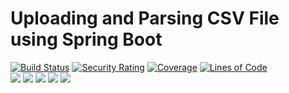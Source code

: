 # Uploading and Parsing CSV File using Spring Boot

[![Build Status](https://github.com/BranislavBeno/GitLab-Issue-Importer/actions/workflows/gradle.yml/badge.svg)](https://github.com/BranislavBeno/GitLab-Issue-Importer/actions)
[![Security Rating](https://sonarcloud.io/api/project_badges/measure?project=BranislavBeno_GitlabIssueImporter&metric=security_rating)](https://sonarcloud.io/summary/new_code?id=BranislavBeno_GitlabIssueImporter)
[![Coverage](https://sonarcloud.io/api/project_badges/measure?project=BranislavBeno_GitlabIssueImporter&metric=coverage)](https://sonarcloud.io/summary/new_code?id=BranislavBeno_GitlabIssueImporter)
[![Lines of Code](https://sonarcloud.io/api/project_badges/measure?project=BranislavBeno_GitlabIssueImporter&metric=ncloc)](https://sonarcloud.io/summary/new_code?id=BranislavBeno_GitlabIssueImporter)  
[![](https://img.shields.io/badge/Java-17-blue)](/build.gradle)
[![](https://img.shields.io/badge/Spring%20Boot-2.7.0-blue)](/build.gradle)
[![](https://img.shields.io/badge/Testcontainers-1.17.2-blue)](/build.gradle)
[![](https://img.shields.io/badge/Gradle-7.4.2-blue)](/gradle/wrapper/gradle-wrapper.properties)
[![](https://img.shields.io/badge/License-MIT-blue.svg)](https://opensource.org/licenses/MIT)
